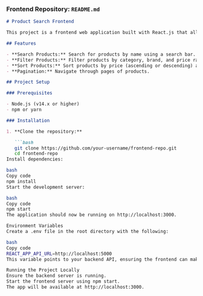 ### Frontend Repository: `README.md`

```markdown
# Product Search Frontend

This project is a frontend web application built with React.js that allows users to search, filter, sort, and paginate through a list of products. The application interacts with a backend API to fetch and display product data.

## Features

- **Search Products:** Search for products by name using a search bar.
- **Filter Products:** Filter products by category, brand, and price range.
- **Sort Products:** Sort products by price (ascending or descending) and by newest first.
- **Pagination:** Navigate through pages of products.

## Project Setup

### Prerequisites

- Node.js (v14.x or higher)
- npm or yarn

### Installation

1. **Clone the repository:**

   ```bash
   git clone https://github.com/your-username/frontend-repo.git
   cd frontend-repo
Install dependencies:

bash
Copy code
npm install
Start the development server:

bash
Copy code
npm start
The application should now be running on http://localhost:3000.

Environment Variables
Create a .env file in the root directory with the following:

bash
Copy code
REACT_APP_API_URL=http://localhost:5000
This variable points to your backend API, ensuring the frontend can make requests to it.

Running the Project Locally
Ensure the backend server is running.
Start the frontend server using npm start.
The app will be available at http://localhost:3000.